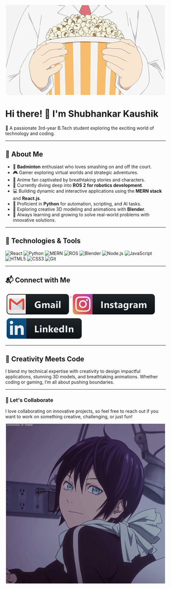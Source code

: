 <p align="center">
    <img src="gif/02.gif" alt="gmail">
</p>

# Hi there! 👋 I'm Shubhankar Kaushik  

🚀 A passionate 3rd-year B.Tech student exploring the exciting world of technology and coding.  

---

## 🌟 About Me  
- 🏸 **Badminton** enthusiast who loves smashing on and off the court.  
- 🎮 Gamer exploring virtual worlds and strategic adventures.  
- 🌸 Anime fan captivated by breathtaking stories and characters.  
- 🔭 Currently diving deep into **ROS 2 for robotics development**.  
- 💻 Building dynamic and interactive applications using the **MERN stack** and **React.js**.  
- 🐍 Proficient in **Python** for automation, scripting, and AI tasks.  
- 🎨 Exploring creative 3D modeling and animations with **Blender**.  
- 🌱 Always learning and growing to solve real-world problems with innovative solutions.  

---

## 🔧 Technologies & Tools  
![React](https://img.shields.io/badge/-React-61DAFB?style=flat-square&logo=react&logoColor=black) ![Python](https://img.shields.io/badge/-Python-3776AB?style=flat-square&logo=python&logoColor=white) ![MERN](https://img.shields.io/badge/-MERN-4CAF50?style=flat-square&logo=mongodb&logoColor=white) ![ROS](https://img.shields.io/badge/-ROS-22314E?style=flat-square&logo=ros&logoColor=white) ![Blender](https://img.shields.io/badge/-Blender-F5792A?style=flat-square&logo=blender&logoColor=white) ![Node.js](https://img.shields.io/badge/-Node.js-339933?style=flat-square&logo=node.js&logoColor=white) ![JavaScript](https://img.shields.io/badge/-JavaScript-F7DF1E?style=flat-square&logo=javascript&logoColor=black) ![HTML5](https://img.shields.io/badge/-HTML5-E34F26?style=flat-square&logo=html5&logoColor=white) ![CSS3](https://img.shields.io/badge/-CSS3-1572B6?style=flat-square&logo=css3&logoColor=white) ![Git](https://img.shields.io/badge/-Git-F05032?style=flat-square&logo=git&logoColor=white)

---

## 📬 Connect with Me  

<p align="inline">
    <a href="mailto:shubhankar.kaushik2003@gmail.com">
        <img src="svg/social/gmail.svg" alt="gmail" style="vertical-align:top; margin:6px 4px">
    </a>
    <a href="https://www.instagram.com/pun0sie/">
        <img src="svg/social/instagram.svg" alt="instagram" style="vertical-align:top; margin:6px 4px">
    </a>  
    <a href="https://www.linkedin.com/in/shubhankar-kaushik/">
        <img src="svg/social/linkedin.svg" alt="linkedin" style="vertical-align:top; margin:6px 4px">
    </a>  
</p>  

---

## 🎨 Creativity Meets Code  
I blend my technical expertise with creativity to design impactful applications, stunning 3D models, and breathtaking animations. Whether coding or gaming, I’m all about pushing boundaries.  

--- 

### 💬 Let's Collaborate  
I love collaborating on innovative projects, so feel free to reach out if you want to work on something creative, challenging, or just fun!  

<p align="center">
    <img src="gif/01.gif" alt="collaborate">
</p>
